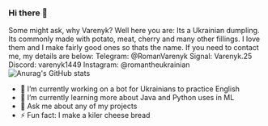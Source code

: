 ### Hi there 👋
Some might ask, why Varenyk? Well here you are: Its a Ukrainian dumpling. Its commonly made with potato, meat, cherry and many other fillings. I love them and I make fairly good ones so thats the name. 
If you need to contact me, my details are below:
Telegram: @RomanVarenyk
Signal: Varenyk.25
Discord: varenyk1449
Instagram: @romantheukrainian
![Anurag's GitHub stats](https://github-readme-stats.vercel.app/api?username=Ukraine1449&show_icons=true&theme=gruvbox)
- 🔭 I’m currently working on a bot for Ukrainians to practice English
- 🌱 I’m currently learning more about Java and Python uses in ML
- 💬 Ask me about any of my projects
- ⚡ Fun fact: I make a kiler cheese bread
